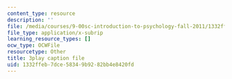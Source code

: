 ```yaml
---
content_type: resource
description: ''
file: /media/courses/9-00sc-introduction-to-psychology-fall-2011/1332ffeb7dce58349b9282bb4e8420fd_SjjGiqf96rI.vtt
file_type: application/x-subrip
learning_resource_types: []
ocw_type: OCWFile
resourcetype: Other
title: 3play caption file
uid: 1332ffeb-7dce-5834-9b92-82bb4e8420fd
---
```

